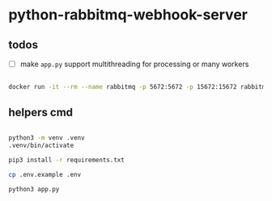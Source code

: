 # python-rabbitmq-webhook-server


## todos

- [ ] make `app.py` support multithreading for processing or many workers


## 
```bash
docker run -it --rm --name rabbitmq -p 5672:5672 -p 15672:15672 rabbitmq:4.0-management
```

## helpers cmd

````bash

python3 -m venv .venv
.venv/bin/activate

pip3 install -r requirements.txt 

cp .env.example .env

python3 app.py

`````
